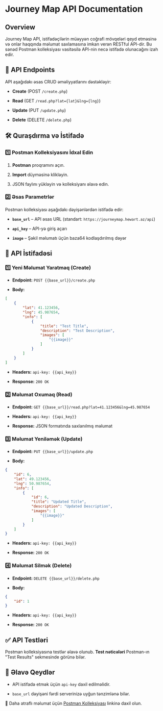 # Journey Map API Documentation

## Overview

Journey Map API, istifadəçilərin müəyyən coğrafi mövqeləri qeyd etməsinə və onlar haqqında məlumat saxlamasına imkan verən RESTful API-dir. Bu sənəd Postman kolleksiyası vasitəsilə API-nin necə istifadə olunacağını izah edir.

## 📌 API Endpoints

API aşağıdakı əsas CRUD əməliyyatlarını dəstəkləyir:

-   **Create** (POST `/create.php`)
    
-   **Read** (GET `/read.php?lat={lat}&lng={lng}`)
    
-   **Update** (PUT `/update.php`)
    
-   **Delete** (DELETE `/delete.php`)
    

## 🛠️ Quraşdırma və İstifadə

### 1️⃣ Postman Kolleksiyasını İdxal Edin

1.  **Postman** proqramını açın.
    
2.  **Import** düyməsinə klikləyin.
    
3.  JSON faylını yükləyin və kolleksiyanı əlavə edin.
    

### 2️⃣ Əsas Parametrlər

Postman kolleksiyası aşağıdakı dəyişənlərdən istifadə edir:

-   **`base_url`** – API əsas URL (standart: `https://journeymap.hewart.az/api`)
    
-   **`api_key`** – API-yə giriş açarı
    
-   **`image`** – Şəkil məlumatı üçün baza64 kodlaşdırılmış dəyər
    

## 🔹 API İstifadəsi

### 1️⃣ **Yeni Məlumat Yaratmaq** (Create)

-   **Endpoint:** `POST {{base_url}}/create.php`
    
-   **Body:**
    

```json
[
    {
        "lat": 41.123456,
        "lng": 45.987654,
        "info": [
            {
                "title": "Test Title",
                "description": "Test Description",
                "images": [
                    "{{image}}"
                ]
            }
        ]
    }
]

```

-   **Headers:** `api-key: {{api_key}}`
    
-   **Response:** `200 OK`
    

### 2️⃣ **Məlumat Oxumaq** (Read)

-   **Endpoint:** `GET {{base_url}}/read.php?lat=41.123456&lng=45.987654`
    
-   **Headers:** `api-key: {{api_key}}`
    
-   **Response:** JSON formatında saxlanılmış məlumat
    

### 3️⃣ **Məlumat Yeniləmək** (Update)

-   **Endpoint:** `PUT {{base_url}}/update.php`
    
-   **Body:**
    

```json
{
    "id": 6,
    "lat": 49.123456,
    "lng": 50.987654,
    "info": [
        {
            "id": 6,
            "title": "Updated Title",
            "description": "Updated Description",
            "images": [
                "{{image}}"
            ]
        }
    ]
}

```

-   **Headers:** `api-key: {{api_key}}`
    
-   **Response:** `200 OK`
    

### 4️⃣ **Məlumat Silmək** (Delete)

-   **Endpoint:** `DELETE {{base_url}}/delete.php`
    
-   **Body:**
    

```json
{
    "id": 1
}

```

-   **Headers:** `api-key: {{api_key}}`
    
-   **Response:** `200 OK`
    

## ✅ API Testləri

Postman kolleksiyasına testlər əlavə olunub. **Test nəticələri** Postman-ın "Test Results" sekmesinde görünə bilər.

## 📢 Əlavə Qeydlər

-   API istifadə etmək üçün `api-key` daxil edilməlidir.
    
-   `base_url` dəyişəni fərdi serverinizə uyğun tənzimlənə bilər.
    

🔗 Daha ətraflı məlumat üçün [Postman Kolleksiyası](./api/postman/Journey%20Map%20API.postman_collection.json) linkinə daxil olun.